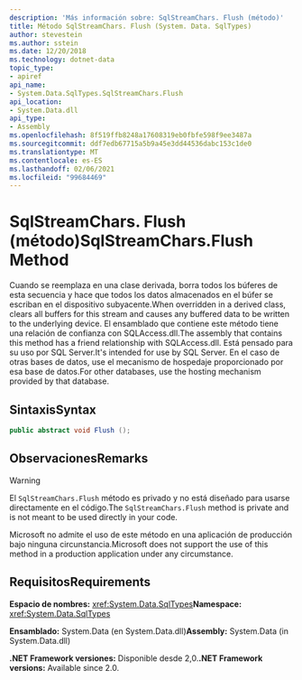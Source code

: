 ```yaml
---
description: 'Más información sobre: SqlStreamChars. Flush (método)'
title: Método SqlStreamChars. Flush (System. Data. SqlTypes)
author: stevestein
ms.author: sstein
ms.date: 12/20/2018
ms.technology: dotnet-data
topic_type:
- apiref
api_name:
- System.Data.SqlTypes.SqlStreamChars.Flush
api_location:
- System.Data.dll
api_type:
- Assembly
ms.openlocfilehash: 8f519ffb8248a17608319eb0fbfe598f9ee3487a
ms.sourcegitcommit: ddf7edb67715a5b9a45e3dd44536dabc153c1de0
ms.translationtype: MT
ms.contentlocale: es-ES
ms.lasthandoff: 02/06/2021
ms.locfileid: "99684469"
---
```

# <a name="sqlstreamcharsflush-method"></a><span data-ttu-id="983c5-103">SqlStreamChars. Flush (método)</span><span class="sxs-lookup"><span data-stu-id="983c5-103">SqlStreamChars.Flush Method</span></span>

<span data-ttu-id="983c5-104">Cuando se reemplaza en una clase derivada, borra todos los búferes de esta secuencia y hace que todos los datos almacenados en el búfer se escriban en el dispositivo subyacente.</span><span class="sxs-lookup"><span data-stu-id="983c5-104">When overridden in a derived class, clears all buffers for this stream and causes any buffered data to be written to the underlying device.</span></span> <span data-ttu-id="983c5-105">El ensamblado que contiene este método tiene una relación de confianza con SQLAccess.dll.</span><span class="sxs-lookup"><span data-stu-id="983c5-105">The assembly that contains this method has a friend relationship with SQLAccess.dll.</span></span> <span data-ttu-id="983c5-106">Está pensado para su uso por SQL Server.</span><span class="sxs-lookup"><span data-stu-id="983c5-106">It's intended for use by SQL Server.</span></span> <span data-ttu-id="983c5-107">En el caso de otras bases de datos, use el mecanismo de hospedaje proporcionado por esa base de datos.</span><span class="sxs-lookup"><span data-stu-id="983c5-107">For other databases, use the hosting mechanism provided by that database.</span></span>

## <a name="syntax"></a><span data-ttu-id="983c5-108">Sintaxis</span><span class="sxs-lookup"><span data-stu-id="983c5-108">Syntax</span></span>

```csharp
public abstract void Flush ();
```

## <a name="remarks"></a><span data-ttu-id="983c5-109">Observaciones</span><span class="sxs-lookup"><span data-stu-id="983c5-109">Remarks</span></span>

> [!WARNING]
> <span data-ttu-id="983c5-110">El `SqlStreamChars.Flush` método es privado y no está diseñado para usarse directamente en el código.</span><span class="sxs-lookup"><span data-stu-id="983c5-110">The `SqlStreamChars.Flush` method is private and is not meant to be used directly in your code.</span></span>
>
> <span data-ttu-id="983c5-111">Microsoft no admite el uso de este método en una aplicación de producción bajo ninguna circunstancia.</span><span class="sxs-lookup"><span data-stu-id="983c5-111">Microsoft does not support the use of this method in a production application under any circumstance.</span></span>

## <a name="requirements"></a><span data-ttu-id="983c5-112">Requisitos</span><span class="sxs-lookup"><span data-stu-id="983c5-112">Requirements</span></span>

<span data-ttu-id="983c5-113">**Espacio de nombres:** <xref:System.Data.SqlTypes></span><span class="sxs-lookup"><span data-stu-id="983c5-113">**Namespace:** <xref:System.Data.SqlTypes></span></span>

<span data-ttu-id="983c5-114">**Ensamblado:** System.Data (en System.Data.dll)</span><span class="sxs-lookup"><span data-stu-id="983c5-114">**Assembly:** System.Data (in System.Data.dll)</span></span>

<span data-ttu-id="983c5-115">**.NET Framework versiones:** Disponible desde 2,0.</span><span class="sxs-lookup"><span data-stu-id="983c5-115">**.NET Framework versions:** Available since 2.0.</span></span>

